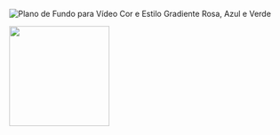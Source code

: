 
![Plano de Fundo para Vídeo Cor e Estilo Gradiente Rosa, Azul e Verde](https://github.com/MarianaGalvaoBispo/MarianaGalvaoBispo/assets/100440676/a6219935-a2be-497d-90e2-6c56cc3c5600)
<div>
<div style="background-image: url('https://github.com/MarianaGalvaoBispo/MarianaGalvaoBispo/assets/100440676/a6219935-a2be-497d-90e2-6c56cc3c5600');">
   <!-- Conteúdo do seu README -->
</div>
<img height="180em" src="https://github-readme-stats.vercel.app/api?username=MarianaGalvaoBispo&show_icons=true&theme=tokyonight&include_all_commits=true&count_private=true"/>
</div>
